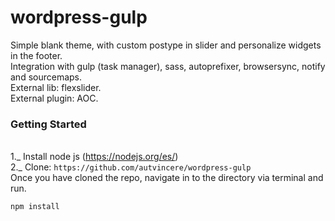 # wordpress-gulp
Simple blank theme, with custom postype in slider and personalize widgets in the footer.
<br>Integration with gulp (task manager), sass, autoprefixer, browsersync, notify and sourcemaps.
<br>External lib: flexslider.
<br>External plugin: AOC.

### Getting Started
<br>1._ Install node js (https://nodejs.org/es/)
<br>2._ Clone: `https://github.com/autvincere/wordpress-gulp`
<br>Once you have cloned the repo, navigate in to the directory via terminal and run.

```bash
npm install
```